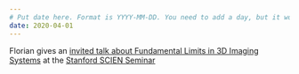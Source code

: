 ```yaml
---
# Put date here. Format is YYYY-MM-DD. You need to add a day, but it won't display.
date: 2020-04-01
---
```

Florian gives an [invited talk about Fundamental Limits in 3D Imaging Systems](https://ee.stanford.edu/event/seminar/scien-seminar-presents-role-fundamental-limits-3d-imaging-systems-looking-around) at the [Stanford SCIEN Seminar](https://ee.stanford.edu/events/scien-talk)